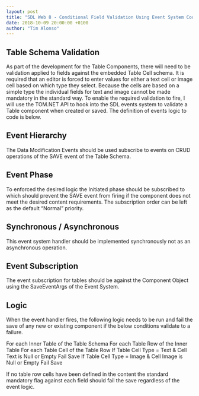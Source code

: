 ```yaml
---
layout: post
title: "SDL Web 8 - Conditional Field Validation Using Event System Code"
date: 2018-10-09 20:00:00 +0100
author: "Tim Alonso"
---
```


## Table Schema Validation

As part of the development for the Table Components, there will need to be validation applied to fields against the embedded Table Cell schema. It is required that an editor is forced to enter values for either a text cell or image cell based on which type they select. Because the cells are based on a simple type the individual fields for text and image cannot be made mandatory in the standard way. To enable the required validation to fire, I will use the TOM.NET API to hook into the SDL events system to validate a Table component when created or saved. The definition of events logic to code is below. 

## Event Hierarchy

The Data Modification Events should be used subscribe to events on CRUD operations of the SAVE event of the Table Schema.

## Event Phase

To enforced the desired logic the Initiated phase should be subscribed to which should prevent the SAVE event from firing if the component does not meet the desired content requirements. The subscription order can be left as the default “Normal” priority.

## Synchronous / Asynchronous

This event system handler should be implemented synchronously not as an asynchronous operation.

## Event Subscription

The event subscription for tables should be against the Component Object using the SaveEventArgs of the Event System.

## Logic

When the event handler fires, the following logic needs to be run and fail the save of any new or existing component if the below conditions validate to a failure. 

For each Inner Table of the Table Schema 
    For each Table Row of the Inner Table 
        For each Table Cell of the Table Row 
            If Table Cell Type = Text & Cell Text is Null or Empty 
                Fail Save 
            If Table Cell Type = Image & Cell Image is Null or Empty 
                Fail Save 

If no table row cells have been defined in the content the standard mandatory flag against each field should fail the save regardless of the event logic. 